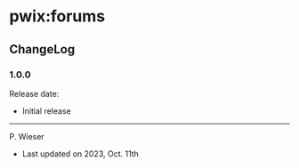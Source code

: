 # pwix:forums

## ChangeLog

### 1.0.0

Release date: 

- Initial release

---
P. Wieser
- Last updated on 2023, Oct. 11th
